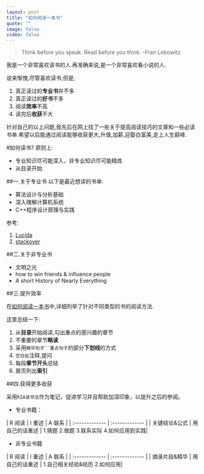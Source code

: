 ```yaml
---
layout: post
title: "如何阅读一本书"
quote: ""
image: false
video: false
---
```


>Think before you speak. Read before you think. -Fran Lebowitz

我是一个非常喜欢读书的人.再准确来说,是一个非常喜欢看小说的人.

说来惭愧,尽管喜欢读书,但是,

1. 真正读过的**专业书**并不多
2. 真正读过的**好书**不多
3. 阅读**效率**不高
4. 读完后**收获**不大

针对自己的以上问题,我先后在网上找了一些关于提高阅读技巧的文章和一些必读书单.希望以后能通过阅读能够收获更大,升值,加薪,迎娶白富美,走上人生巅峰.

#如何读书?
原则上:

- 专业知识尽可能深入，非专业知识尽可能精炼
- 从目录开始


##一.关于专业书
以下是最近想读的书单:

- 算法设计与分析基础
- 深入理解计算机系统
- C++程序设计原理与实践



参考:

1. [Lucida](http://zh.lucida.me/blog/developer-reading-list/)
2. [stackover](http://stackoverflow.com/questions/1711/what-is-the-single-most-influential-book-every-programmer-should-read)

##二.关于非专业书

- 文明之光
- how to win friends & influence people
- A short History of Nearly Everything


##三.提升效率

在[如何阅读一本书](http://book.douban.com/subject/1013208/)中,详细列举了针对不同类型的书的阅读方法.

这里总结一下:

1. 从**目录**开始阅读,勾出重点的感兴趣的章节
2. 不重要的章节**略读**
3. 采用`精华句子``重点句子`的部分**下划线**的方式
4. `空白处`注释,提问
5. 每段**章节开头**总结
6. 扉页列出**索引**


##四.获得更多收获

采用`RIA读书法`作为笔记，促进学习并且帮助加深印象，以提升之后的参阅。

- 专业书籍：

| R 阅读 | I 重述 | A 联系 |
| :------------- | :------------- |
| 关键结论&公式 | 用自己的话重述 | 1.猜题 2.做题 3.联系实际 4.如何应用到实践|



- 非专业书籍

| R 阅读 | I 重述 | A 联系 |
| :------------- | :------------- |
| 摘录片段&精华 | 用自己的话重述 | 1.自己相关经验&经历 2.如何应用|
